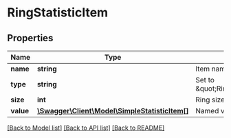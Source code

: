 # RingStatisticItem

## Properties
Name | Type | Description | Notes
------------ | ------------- | ------------- | -------------
**name** | **string** | Item name | [optional] 
**type** | **string** | Set to \&quot;RingStatisticItem\&quot; | [optional] 
**size** | **int** | Ring size | [optional] 
**value** | [**\Swagger\Client\Model\SimpleStatisticItem[]**](SimpleStatisticItem.md) | Named values | [optional] 

[[Back to Model list]](../README.md#documentation-for-models) [[Back to API list]](../README.md#documentation-for-api-endpoints) [[Back to README]](../README.md)


